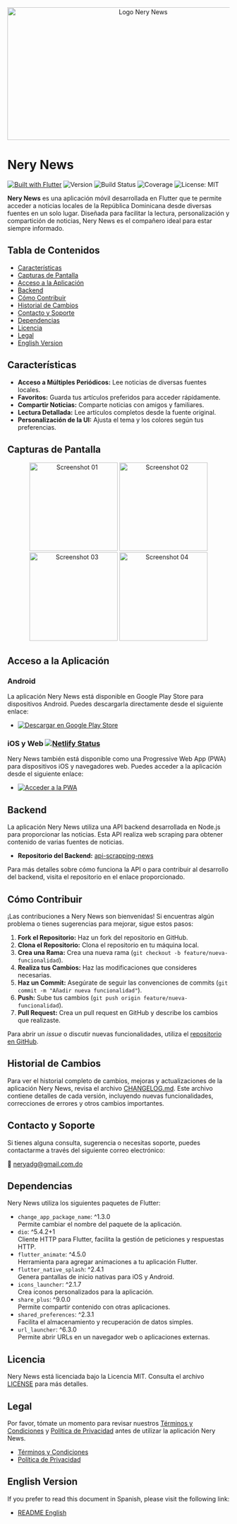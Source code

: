 <div align="center">
  <img src="https://github.com/neryad/rd_loca_news/blob/dev/assets/nerylogoR.png?raw=true" 
       alt="Logo Nery News" 
       width="600" 
       height="300">
</div>

# Nery News

[![Built with Flutter](https://img.shields.io/badge/Built_with-Flutter-blue.svg)](https://flutter.dev/)
![Version](https://img.shields.io/badge/Version-1.0.0-blue)
![Build Status](https://img.shields.io/badge/Build-Passing-brightgreen)
![Coverage](https://img.shields.io/badge/Coverage-90%25-brightgreen)
![License: MIT](https://img.shields.io/badge/License-MIT-yellow.svg)


**Nery News** es una aplicación móvil desarrollada en Flutter que te permite acceder a noticias locales de la República Dominicana desde diversas fuentes en un solo lugar. Diseñada para facilitar la lectura, personalización y compartición de noticias, Nery News es el compañero ideal para estar siempre informado.

## Tabla de Contenidos

- [Características](#características)
- [Capturas de Pantalla](#capturas-de-pantalla)
- [Acceso a la Aplicación](#acceso-a-la-aplicación)
- [Backend](#backend)
- [Cómo Contribuir](#cómo-contribuir)
- [Historial de Cambios](#historial-de-cambios)
- [Contacto y Soporte](#contacto-y-soporte)
- [Dependencias](#dependencias)
- [Licencia](#licencia)
- [Legal](#legal)
- [English Version](#versión-en-inglés)

## Características

- **Acceso a Múltiples Periódicos:** Lee noticias de diversas fuentes locales.
- **Favoritos:** Guarda tus artículos preferidos para acceder rápidamente.
- **Compartir Noticias:** Comparte noticias con amigos y familiares.
- **Lectura Detallada:** Lee artículos completos desde la fuente original.
- **Personalización de la UI:** Ajusta el tema y los colores según tus preferencias.

## Capturas de Pantalla

<div align="center">
  <img src="https://github.com/user-attachments/assets/6a44eff3-a44a-431a-971f-3872c3a864f1" 
       alt="Screenshot 01" 
       width="200" 
       height="auto">
  <img src="https://github.com/user-attachments/assets/939644f2-5af2-4db8-b5bd-4ed1db891208" 
       alt="Screenshot 02" 
       width="200" 
       height="auto">
  <img src="https://github.com/user-attachments/assets/3aceda41-1bc5-4173-94be-a35bc764b88a" 
       alt="Screenshot 03" 
       width="200" 
       height="auto">
  <img src="https://github.com/user-attachments/assets/44c95173-a323-4686-8aeb-3f52e66932a5" 
       alt="Screenshot 04" 
       width="200" 
       height="auto">
</div>

## Acceso a la Aplicación

### Android

La aplicación Nery News está disponible en Google Play Store para dispositivos Android. Puedes descargarla directamente desde el siguiente enlace:

- [![Descargar en Google Play Store](https://img.shields.io/badge/Google%20Play-Download-brightgreen)](https://play.google.com/store/apps/details?id=com.neryad.nerynews)

### iOS y Web [![Netlify Status](https://api.netlify.com/api/v1/badges/a4c91845-4e77-4bcd-ae18-52c8181785e4/deploy-status)](https://app.netlify.com/sites/nerynews/deploys)

Nery News también está disponible como una Progressive Web App (PWA) para dispositivos iOS y navegadores web. Puedes acceder a la aplicación desde el siguiente enlace:

- [![Acceder a la PWA](https://img.shields.io/badge/PWA-Access%20Now-blue)](https://nerynews.netlify.app/)

## Backend

La aplicación Nery News utiliza una API backend desarrollada en Node.js para proporcionar las noticias. Esta API realiza web scraping para obtener contenido de varias fuentes de noticias.

- **Repositorio del Backend:** [api-scrapping-news](https://github.com/neryad/api-scrapping-news)

Para más detalles sobre cómo funciona la API o para contribuir al desarrollo del backend, visita el repositorio en el enlace proporcionado.

## Cómo Contribuir

¡Las contribuciones a Nery News son bienvenidas! Si encuentras algún problema o tienes sugerencias para mejorar, sigue estos pasos:

1. **Fork el Repositorio:** Haz un fork del repositorio en GitHub.
2. **Clona el Repositorio:** Clona el repositorio en tu máquina local.
3. **Crea una Rama:** Crea una nueva rama (`git checkout -b feature/nueva-funcionalidad`).
4. **Realiza tus Cambios:** Haz las modificaciones que consideres necesarias.
5. **Haz un Commit:** Asegúrate de seguir las convenciones de commits (`git commit -m "Añadir nueva funcionalidad"`).
6. **Push:** Sube tus cambios (`git push origin feature/nueva-funcionalidad`).
7. **Pull Request:** Crea un pull request en GitHub y describe los cambios que realizaste.

Para abrir un *issue* o discutir nuevas funcionalidades, utiliza el [repositorio en GitHub](https://github.com/neryad/rd_loca_news).

## Historial de Cambios

Para ver el historial completo de cambios, mejoras y actualizaciones de la aplicación Nery News, revisa el archivo [CHANGELOG.md](./CHANGELOG.md). Este archivo contiene detalles de cada versión, incluyendo nuevas funcionalidades, correcciones de errores y otros cambios importantes.

## Contacto y Soporte

Si tienes alguna consulta, sugerencia o necesitas soporte, puedes contactarme a través del siguiente correo electrónico:

📧 neryadg@gmail.com.do

## Dependencias

Nery News utiliza los siguientes paquetes de Flutter:

- `change_app_package_name`: ^1.3.0  
  Permite cambiar el nombre del paquete de la aplicación.
- `dio`: ^5.4.2+1  
  Cliente HTTP para Flutter, facilita la gestión de peticiones y respuestas HTTP.
- `flutter_animate`: ^4.5.0  
  Herramienta para agregar animaciones a tu aplicación Flutter.
- `flutter_native_splash`: ^2.4.1  
  Genera pantallas de inicio nativas para iOS y Android.
- `icons_launcher`: ^2.1.7  
  Crea iconos personalizados para la aplicación.
- `share_plus`: ^9.0.0  
  Permite compartir contenido con otras aplicaciones.
- `shared_preferences`: ^2.3.1  
  Facilita el almacenamiento y recuperación de datos simples.
- `url_launcher`: ^6.3.0  
  Permite abrir URLs en un navegador web o aplicaciones externas.

## Licencia

Nery News está licenciada bajo la Licencia MIT. Consulta el archivo [LICENSE](/LICENSE) para más detalles.

## Legal

Por favor, tómate un momento para revisar nuestros [Términos y Condiciones](./TERMS_AND_CONDITIONS.md) y [Política de Privacidad](./PRIVACY_POLICY.md) antes de utilizar la aplicación Nery News.

- [Términos y Condiciones](./TERMS_AND_CONDITIONS.md)
- [Política de Privacidad](./PRIVACY_POLICY.md)

 ## English Version

If you prefer to read this document in Spanish, please visit the following link:

- [README English](./README_EN.md)
